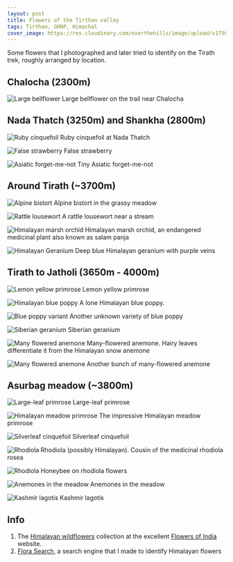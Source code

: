 ```yaml
---
layout: post
title: Flowers of the Tirthan valley
tags: Tirthan, GHNP, Himachal
cover_image: https://res.cloudinary.com/overthehills/image/upload/v1756560172/tirthan-flowers/flowers-near-tirath.jpg
---
```


Some flowers that I photographed and later tried to identify on the Tirath trek, roughly arranged by location.

## Chalocha (2300m)

![Large bellflower](https://res.cloudinary.com/overthehills/image/upload/v1756560053/tirthan-flowers/large-bellflower.jpg)
<span class="caption">Large bellflower on the trail near Chalocha</span>

## Nada Thatch (3250m) and Shankha (2800m)

![Ruby cinquefoil](https://res.cloudinary.com/overthehills/image/upload/v1756560661/tirthan-flowers/ruby-cinquefoil.jpg)
<span class="caption">Ruby cinquefoil at Nada Thatch</span>

![False strawberry](https://res.cloudinary.com/overthehills/image/upload/v1756560000/tirthan-flowers/false-strawberry.jpg)
<span class="caption">False strawberry</span>

![Asiatic forget-me-not](https://res.cloudinary.com/overthehills/image/upload/v1756560071/tirthan-flowers/asiatic-forget-me-not.jpg)
<span class="caption">Tiny Asiatic forget-me-not</span>


## Around Tirath (~3700m)
![Alpine bistort](https://res.cloudinary.com/overthehills/image/upload/v1756560068/tirthan-flowers/alpine-bistort.jpg)
<span class="caption">Alpine bistort in the grassy meadow</span>

![Rattle lousewort](https://res.cloudinary.com/overthehills/image/upload/v1756560061/tirthan-flowers/rattle-lousewort.jpg)
<span class="caption">A rattle lousewort near a stream</span>

![Himalayan marsh orchid](https://res.cloudinary.com/overthehills/image/upload/v1756560050/tirthan-flowers/himalayan-marsh-orchid.jpg)
<span class="caption">Himalayan marsh orchid, an endangered medicinal plant also known as salam panja</span>

![Himalayan Geranium](https://res.cloudinary.com/overthehills/image/upload/v1756560034/tirthan-flowers/himalayan-geranium.jpg)
<span class="caption">Deep blue Himalayan geranium with purple veins</span>

## Tirath to Jatholi (3650m - 4000m)

![Lemon yellow primrose](https://res.cloudinary.com/overthehills/image/upload/v1756560056/tirthan-flowers/lemon-yellow-primrose.jpg)
<span class="caption">Lemon yellow primrose</span>

![Himalayan blue poppy](https://res.cloudinary.com/overthehills/image/upload/v1756560000/tirthan-flowers/blue-poppy.jpg)
<span class="caption">A lone Himalayan blue poppy.</span>

![Blue poppy variant](https://res.cloudinary.com/overthehills/image/upload/v1756560000/tirthan-flowers/blue-poppy-variant.jpg)
<span class="caption">Another unknown variety of blue poppy</span>

![Siberian geranium](https://res.cloudinary.com/overthehills/image/upload/v1756560065/tirthan-flowers/siberian-geranium.jpg)
<span class="caption">Siberian geranium</span>

![Many flowered anemone](https://res.cloudinary.com/overthehills/image/upload/v1756560057/tirthan-flowers/many-flowered-anemone-1.jpg)
<span class="caption">Many-flowered anemone. Hairy leaves differentiate it from the Himalayan snow anemone</span>

![Many flowered anemone](https://res.cloudinary.com/overthehills/image/upload/v1756560058/tirthan-flowers/many-flowered-anemone-2.jpg)
<span class="caption">Another bunch of many-flowered anemone</span>

## Asurbag meadow (~3800m)

![Large-leaf primrose](https://res.cloudinary.com/overthehills/image/upload/v1756560055/tirthan-flowers/large-leaf-primrose.jpg)
<span class="caption">Large-leaf primrose</span>

![Himalayan meadow primrose](https://res.cloudinary.com/overthehills/image/upload/v1756560051/tirthan-flowers/himalayan-meadow-primrose.jpg)
<span class="caption">The impressive Himalayan meadow primrose</span>

![Silverleaf cinquefoil](https://res.cloudinary.com/overthehills/image/upload/v1756560067/tirthan-flowers/silverleaf-cinquefoil.jpg)
<span class="caption">Silverleaf cinquefoil</span>

![Rhodiola](https://res.cloudinary.com/overthehills/image/upload/v1756560062/tirthan-flowers/rhodiola-1.jpg)
<span class="caption">Rhodiola (possibly Himalayan). Cousin of the medicinal rhodiola rosea</span>

![Rhodiola](https://res.cloudinary.com/overthehills/image/upload/v1756560063/tirthan-flowers/rhodiola-2.jpg)
<span class="caption">Honeybee on rhodiola flowers</span>

![Anemones in the meadow](https://res.cloudinary.com/overthehills/image/upload/v1756560070/tirthan-flowers/anemones.jpg)
<span class="caption">Anemones in the meadow</span>

![Kashmir lagotis](https://res.cloudinary.com/overthehills/image/upload/v1756560052/tirthan-flowers/kashmir-lagotis-1.jpg)
<span class="caption">Kashmir lagotis</span>


## Info
 1. The [Himalayan wildflowers](https://www.flowersofindia.net/hwf/) collection at the excellent [Flowers of India](https://www.flowersofindia.net/) website.
 2. [Flora Search](https://github.com/akrain/flora-search), a search engine that I made to identify Himalayan flowers